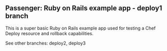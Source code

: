 ## Passenger: Ruby on Rails example app - deploy1 branch

This is a super basic Ruby on Rails example app used for testing a Chef Deploy
resource and rollback capabilities.

See other branches: deploy2, deploy3
